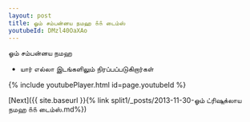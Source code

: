 ```yaml
---
layout: post
title: ஓம் சம்பன்னய நமஹ ௧௧ டைம்ஸ்
youtubeId: DMzl40OaXAo
---
```

 
 
 ஓம் சம்பன்னய நமஹ  
 
 -  யார் எல்லா இடங்களிலும் நிரப்பப்படுகிறார்கள் 
 
  
 
  
 
 
 
 
 
 


{% include youtubePlayer.html id=page.youtubeId %}
 
[Next]({{ site.baseurl }}{% link  split1/_posts/2013-11-30-ஓம் ட்ரிஷுக்லாய நமஹ ௧௧ டைம்ஸ்.md%})
 
